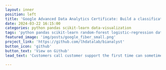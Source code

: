 ```yaml
---
layout: inner
position: left
title: 'Google Advanced Data Analytics Certificate: Build a classification model to predict if an employee will leave the company'
date: 2024-03-22 16:15:00
categories: python pandas scikit-learn data-visualization  
tags: 'python pandas scikit-learn random-forest logistic-regression data-visualization feature-importance'
featured_image: 'img/posts/google_fiber_small.png'
project_link: 'https://github.com/lhdatalab/bianalyst'
button_icon: 'github'
button_text: 'View on Github'
lead_text: 'Customers call customer support the first time can sometimes call subsequent times about the same issue. The team needs to understand how often customers call customer support after their first inquiry. This will help the team to understand if customer questions are answered the first time and explore trends in repeat calls in three different market cities.'

---
```

